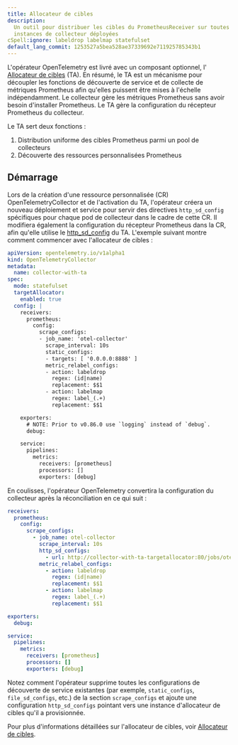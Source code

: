 ```yaml
---
title: Allocateur de cibles
description:
  Un outil pour distribuer les cibles du PrometheusReceiver sur toutes les
  instances de collecteur déployées
cSpell:ignore: labeldrop labelmap statefulset
default_lang_commit: 1253527a5bea528ae37339692e711925785343b1
---
```


L'opérateur OpenTelemetry est livré avec un composant optionnel, l'
[Allocateur de cibles](https://github.com/open-telemetry/opentelemetry-operator/tree/main/cmd/otel-allocator)
(TA). En résumé, le TA est un mécanisme pour découpler les fonctions de
découverte de service et de collecte de métriques Prometheus afin qu'elles
puissent être mises à l'échelle indépendamment. Le collecteur gère les métriques
Prometheus sans avoir besoin d'installer Prometheus. Le TA gère la configuration
du récepteur Prometheus du collecteur.

Le TA sert deux fonctions :

1. Distribution uniforme des cibles Prometheus parmi un pool de collecteurs
2. Découverte des ressources personnalisées Prometheus

## Démarrage

Lors de la création d'une ressource personnalisée (CR) OpenTelemetryCollector et
de l'activation du TA, l'opérateur créera un nouveau déploiement et service pour
servir des directives `http_sd_config` spécifiques pour chaque pod de collecteur
dans le cadre de cette CR. Il modifiera également la configuration du récepteur
Prometheus dans la CR, afin qu'elle utilise le
[http_sd_config](https://prometheus.io/docs/prometheus/latest/http_sd/) du TA.
L'exemple suivant montre comment commencer avec l'allocateur de cibles :

```yaml
apiVersion: opentelemetry.io/v1alpha1
kind: OpenTelemetryCollector
metadata:
  name: collector-with-ta
spec:
  mode: statefulset
  targetAllocator:
    enabled: true
  config: |
    receivers:
      prometheus:
        config:
          scrape_configs:
          - job_name: 'otel-collector'
            scrape_interval: 10s
            static_configs:
            - targets: [ '0.0.0.0:8888' ]
            metric_relabel_configs:
            - action: labeldrop
              regex: (id|name)
              replacement: $$1
            - action: labelmap
              regex: label_(.+)
              replacement: $$1

    exporters:
      # NOTE: Prior to v0.86.0 use `logging` instead of `debug`.
      debug:

    service:
      pipelines:
        metrics:
          receivers: [prometheus]
          processors: []
          exporters: [debug]
```

En coulisses, l'opérateur OpenTelemetry convertira la configuration du
collecteur après la réconciliation en ce qui suit :

```yaml
receivers:
  prometheus:
    config:
      scrape_configs:
        - job_name: otel-collector
          scrape_interval: 10s
          http_sd_configs:
            - url: http://collector-with-ta-targetallocator:80/jobs/otel-collector/targets?collector_id=$POD_NAME
          metric_relabel_configs:
            - action: labeldrop
              regex: (id|name)
              replacement: $$1
            - action: labelmap
              regex: label_(.+)
              replacement: $$1

exporters:
  debug:

service:
  pipelines:
    metrics:
      receivers: [prometheus]
      processors: []
      exporters: [debug]
```

Notez comment l'opérateur supprime toutes les configurations de découverte de
service existantes (par exemple, `static_configs`, `file_sd_configs`, etc.) de
la section `scrape_configs` et ajoute une configuration `http_sd_configs`
pointant vers une instance d'allocateur de cibles qu'il a provisionnée.

Pour plus d'informations détaillées sur l'allocateur de cibles, voir
[Allocateur de cibles](https://github.com/open-telemetry/opentelemetry-operator/tree/main/cmd/otel-allocator).
